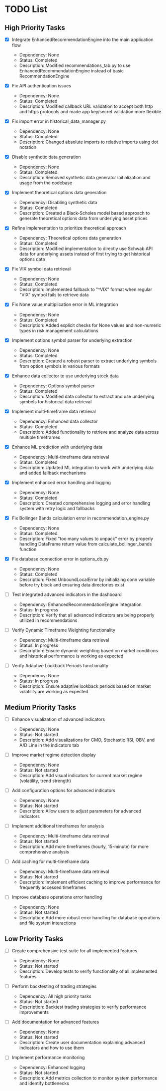 # TODO List

## High Priority Tasks
- [x] Integrate EnhancedRecommendationEngine into the main application flow
  - Dependency: None
  - Status: Completed
  - Description: Modified recommendations_tab.py to use EnhancedRecommendationEngine instead of basic RecommendationEngine

- [x] Fix API authentication issues
  - Dependency: None
  - Status: Completed
  - Description: Modified callback URL validation to accept both http and https protocols and made app key/secret validation more flexible

- [x] Fix import error in historical_data_manager.py
  - Dependency: None
  - Status: Completed
  - Description: Changed absolute imports to relative imports using dot notation

- [x] Disable synthetic data generation
  - Dependency: None
  - Status: Completed
  - Description: Removed synthetic data generator initialization and usage from the codebase

- [x] Implement theoretical options data generation
  - Dependency: Disabling synthetic data
  - Status: Completed
  - Description: Created a Black-Scholes model based approach to generate theoretical options data from underlying asset prices

- [x] Refine implementation to prioritize theoretical approach
  - Dependency: Theoretical options data generation
  - Status: Completed
  - Description: Modified implementation to directly use Schwab API data for underlying assets instead of first trying to get historical options data

- [x] Fix VIX symbol data retrieval
  - Dependency: None
  - Status: Completed
  - Description: Implemented fallback to "^VIX" format when regular "VIX" symbol fails to retrieve data

- [x] Fix None value multiplication error in ML integration
  - Dependency: None
  - Status: Completed
  - Description: Added explicit checks for None values and non-numeric types in risk management calculations

- [x] Implement options symbol parser for underlying extraction
  - Dependency: None
  - Status: Completed
  - Description: Created a robust parser to extract underlying symbols from option symbols in various formats

- [x] Enhance data collector to use underlying stock data
  - Dependency: Options symbol parser
  - Status: Completed
  - Description: Modified data collector to extract and use underlying symbols for historical data retrieval

- [x] Implement multi-timeframe data retrieval
  - Dependency: Enhanced data collector
  - Status: Completed
  - Description: Added functionality to retrieve and analyze data across multiple timeframes

- [x] Enhance ML prediction with underlying data
  - Dependency: Multi-timeframe data retrieval
  - Status: Completed
  - Description: Updated ML integration to work with underlying data and added fallback mechanisms

- [x] Implement enhanced error handling and logging
  - Dependency: None
  - Status: Completed
  - Description: Created comprehensive logging and error handling system with retry logic and fallbacks

- [x] Fix Bollinger Bands calculation error in recommendation_engine.py
  - Dependency: None
  - Status: Completed
  - Description: Fixed "too many values to unpack" error by properly handling DataFrame return value from calculate_bollinger_bands function

- [x] Fix database connection error in options_db.py
  - Dependency: None
  - Status: Completed
  - Description: Fixed UnboundLocalError by initializing conn variable before try block and ensuring data directories exist

- [ ] Test integrated advanced indicators in the dashboard
  - Dependency: EnhancedRecommendationEngine integration
  - Status: In progress
  - Description: Verify that all advanced indicators are being properly utilized in recommendations

- [ ] Verify Dynamic Timeframe Weighting functionality
  - Dependency: Multi-timeframe data retrieval
  - Status: In progress
  - Description: Ensure dynamic weighting based on market conditions and historical performance is working as expected

- [ ] Verify Adaptive Lookback Periods functionality
  - Dependency: None
  - Status: In progress
  - Description: Ensure adaptive lookback periods based on market volatility are working as expected

## Medium Priority Tasks
- [ ] Enhance visualization of advanced indicators
  - Dependency: None
  - Status: Not started
  - Description: Add visualizations for CMO, Stochastic RSI, OBV, and A/D Line in the indicators tab

- [ ] Improve market regime detection display
  - Dependency: None
  - Status: Not started
  - Description: Add visual indicators for current market regime (volatility, trend strength)

- [ ] Add configuration options for advanced indicators
  - Dependency: None
  - Status: Not started
  - Description: Allow users to adjust parameters for advanced indicators

- [ ] Implement additional timeframes for analysis
  - Dependency: Multi-timeframe data retrieval
  - Status: Not started
  - Description: Add more timeframes (hourly, 15-minute) for more comprehensive analysis

- [ ] Add caching for multi-timeframe data
  - Dependency: Multi-timeframe data retrieval
  - Status: Not started
  - Description: Implement efficient caching to improve performance for frequently accessed timeframes

- [ ] Improve database operations error handling
  - Dependency: None
  - Status: Not started
  - Description: Add more robust error handling for database operations and file system interactions

## Low Priority Tasks
- [ ] Create comprehensive test suite for all implemented features
  - Dependency: None
  - Status: Not started
  - Description: Develop tests to verify functionality of all implemented features

- [ ] Perform backtesting of trading strategies
  - Dependency: All high priority tasks
  - Status: Not started
  - Description: Backtest trading strategies to verify performance improvements

- [ ] Add documentation for advanced features
  - Dependency: None
  - Status: Not started
  - Description: Create user documentation explaining advanced indicators and how to use them

- [ ] Implement performance monitoring
  - Dependency: Enhanced logging
  - Status: Not started
  - Description: Add metrics collection to monitor system performance and identify bottlenecks
